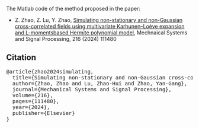 The Matlab code of the method proposed in the paper:

* Z. Zhao, Z. Lu, Y. Zhao, [Simulating non-stationary and non-Gaussian cross-correlated fields using multivariate Karhunen–Loève expansion and L-momentsbased Hermite polynomial model](https://doi.org/10.1016/j.ymssp.2024.111480), Mechnaical Systems and Signal Processing, 216 (2024) 111480

## Citation
<pre>
@article{zhao2024simulating,
  title={Simulating non-stationary and non-Gaussian cross-correlated fields using multivariate Karhunen--Lo{\`e}ve expansion and L-moments-based Hermite polynomial model},
  author={Zhao, Zhao and Lu, Zhao-Hui and Zhao, Yan-Gang},
  journal={Mechanical Systems and Signal Processing},
  volume={216},
  pages={111480},
  year={2024},
  publisher={Elsevier}
}
</pre>
